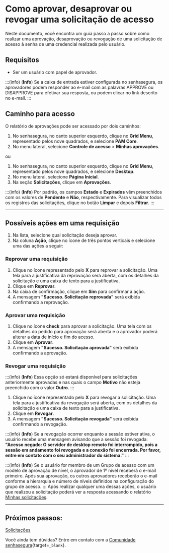 # Como aprovar, desaprovar ou revogar uma solicitação de acesso

Neste documento, você encontra um guia passo a passo sobre como realizar uma aprovação, desaprovação ou revogação de uma solicitação de acesso à senha de uma credencial realizada pelo usuário.

## Requisitos

* Ser um usuário com papel de aprovador.

:::(info) (**Info**)
Se a caixa de entrada estiver configurada no senhasegura, os aprovadores podem responder ao e-mail com as palavras APPROVE ou DISAPPROVE para efetivar sua resposta, ou podem clicar no link descrito no e-mail.
:::

## Caminho para acesso
O relatório de aprovações pode ser acessado por dois caminhos:

1. No senhasegura, no canto superior esquerdo, clique no **Grid Menu**, representado pelos nove quadrados, e selecione **PAM Core**.
2. No menu lateral, selecione **Controle de acesso** >  **Minhas aprovações**.

ou

1. No senhasegura, no canto superior esquerdo, clique no **Grid Menu**, representado pelos nove quadrados, e selecione **Desktop**.
2. No menu lateral, selecione **Página Inicial**.
3. Na seção **Solicitações**, clique em **Aprovações**.

:::(info) (**Info**)
Por padrão, os campos **Estado** e **Expirados** vêm preenchidos com os valores de **Pendente** e **Não**, respectivamente. Para visualizar todos os registros das solicitações, clique no botão **Limpar** e depois **Filtrar**.
::: 

---
## Possíveis ações em uma requisição

1. Na lista, selecione qual solicitação deseja aprovar.
2. Na coluna **Ação**, clique no ícone de três pontos verticais e selecione uma das ações a seguir:

###  Reprovar uma requisição

1. Clique no ícone representado pelo **X** para reprovar a solicitação. Uma tela para a justificativa da reprovação será aberta, com os detalhes da solicitação e uma caixa de texto para a justificativa.
2. Clique em **Reprovar**.
3. Na caixa de confirmação, clique em **Sim** para confirmar a ação.
4. A mensagem **"Sucesso. Solicitação reprovada"** será exibida confirmando a reprovação.

### Aprovar uma requisição

1. Clique no ícone **check** para aprovar a solicitação. Uma tela com os detalhes do pedido para aprovação será aberta e o aprovador poderá alterar a data de início e fim do acesso.
2. Clique em **Aprovar**.
3. A mensagem **"Sucesso. Solicitação aprovada"** será exibida confirmando a aprovação.

### Revogar uma requisição
:::(info) (**Info**)
Essa opção só estará disponível para solicitações anteriormente aprovadas e nas quais o campo **Motivo** não esteja preenchido com o valor **Outro**.
:::

1. Clique no ícone representado pelo **X** para revogar a solicitação. Uma tela para a justificativa da revogação será aberta, com os detalhes da solicitação e uma caixa de texto para a justificativa.
2. Clique em **Revogar**.
3. A mensagem **"Sucesso. Solicitação revogada"** será exibida confirmando a revogação.

:::(info) (**Info**)
Se a revogação ocorrer enquanto a sessão estiver ativa, o usuário recebe uma mensagem avisando que a sessão foi revogada: **"Acesso negado: O servidor de desktop remoto foi interrompido, pois a sessão em andamento foi revogada e a conexão foi encerrada. Por favor, entre em contato com o seu administrador do sistema."**
:::

:::(info) (**Info**)
Se o usuário for membro de um Grupo de acesso com um modelo de aprovação de nível, o aprovador de 1º nível receberá o e-mail primeiro. Após sua aprovação, os outros aprovadores receberão o e-mail conforme a hierarquia e número de níveis definidos na configuração do grupo de acesso.
:::
Após realizar qualquer uma dessas ações, o usuário que realizou a solicitação poderá ver a resposta acessando o relatório [Minhas solicitações](/v3-33/docs/pt/pam-session-my-requests).

---
## Próximos passos:
[Solicitações](/v3-33/docs/pt/pam-session-requests)

Você ainda tem dúvidas? Entre em contato com a [Comunidade senhasegura](https://community.senhasegura.io/){target=`_blank`}.